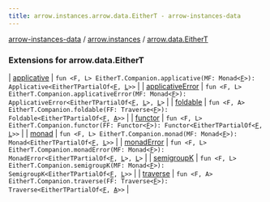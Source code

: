 ```yaml
---
title: arrow.instances.arrow.data.EitherT - arrow-instances-data
---
```


[arrow-instances-data](../../index.html) / [arrow.instances](../index.html) / [arrow.data.EitherT](./index.html)

### Extensions for arrow.data.EitherT

| [applicative](applicative.html) | `fun <F, L> EitherT.Companion.applicative(MF: Monad<`[`F`](applicative.html#F)`>): Applicative<EitherTPartialOf<`[`F`](applicative.html#F)`, `[`L`](applicative.html#L)`>>` |
| [applicativeError](applicative-error.html) | `fun <F, L> EitherT.Companion.applicativeError(MF: Monad<`[`F`](applicative-error.html#F)`>): ApplicativeError<EitherTPartialOf<`[`F`](applicative-error.html#F)`, `[`L`](applicative-error.html#L)`>, `[`L`](applicative-error.html#L)`>` |
| [foldable](foldable.html) | `fun <F, A> EitherT.Companion.foldable(FF: Traverse<`[`F`](foldable.html#F)`>): Foldable<EitherTPartialOf<`[`F`](foldable.html#F)`, `[`A`](foldable.html#A)`>>` |
| [functor](functor.html) | `fun <F, L> EitherT.Companion.functor(FF: Functor<`[`F`](functor.html#F)`>): Functor<EitherTPartialOf<`[`F`](functor.html#F)`, `[`L`](functor.html#L)`>>` |
| [monad](monad.html) | `fun <F, L> EitherT.Companion.monad(MF: Monad<`[`F`](monad.html#F)`>): Monad<EitherTPartialOf<`[`F`](monad.html#F)`, `[`L`](monad.html#L)`>>` |
| [monadError](monad-error.html) | `fun <F, L> EitherT.Companion.monadError(MF: Monad<`[`F`](monad-error.html#F)`>): MonadError<EitherTPartialOf<`[`F`](monad-error.html#F)`, `[`L`](monad-error.html#L)`>, `[`L`](monad-error.html#L)`>` |
| [semigroupK](semigroup-k.html) | `fun <F, L> EitherT.Companion.semigroupK(MF: Monad<`[`F`](semigroup-k.html#F)`>): SemigroupK<EitherTPartialOf<`[`F`](semigroup-k.html#F)`, `[`L`](semigroup-k.html#L)`>>` |
| [traverse](traverse.html) | `fun <F, A> EitherT.Companion.traverse(FF: Traverse<`[`F`](traverse.html#F)`>): Traverse<EitherTPartialOf<`[`F`](traverse.html#F)`, `[`A`](traverse.html#A)`>>` |


